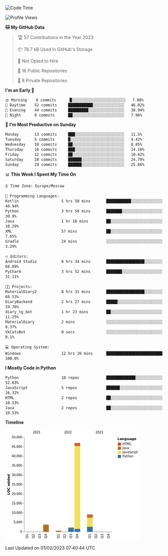 <!--START_SECTION:waka-->
![Code Time](http://img.shields.io/badge/Code%20Time-12%20hrs%2026%20mins-blue)

![Profile Views](http://img.shields.io/badge/Profile%20Views-70-blue)

**🐱 My GitHub Data** 

> 🏆 57 Contributions in the Year 2023
 > 
> 📦 78.7 kB Used in GitHub's Storage 
 > 
> 🚫 Not Opted to Hire
 > 
> 📜 16 Public Repositories 
 > 
> 🔑 8 Private Repositories  
 > 
**I'm an Early 🐤** 

```text
🌞 Morning    8 commits      █░░░░░░░░░░░░░░░░░░░░░░░░   7.08% 
🌆 Daytime    52 commits     ███████████░░░░░░░░░░░░░░   46.02% 
🌃 Evening    44 commits     █████████░░░░░░░░░░░░░░░░   38.94% 
🌙 Night      9 commits      ██░░░░░░░░░░░░░░░░░░░░░░░   7.96%

```
📅 **I'm Most Productive on Sunday** 

```text
Monday       13 commits     ███░░░░░░░░░░░░░░░░░░░░░░   11.5% 
Tuesday      5 commits      █░░░░░░░░░░░░░░░░░░░░░░░░   4.42% 
Wednesday    10 commits     ██░░░░░░░░░░░░░░░░░░░░░░░   8.85% 
Thursday     16 commits     ███░░░░░░░░░░░░░░░░░░░░░░   14.16% 
Friday       12 commits     ██░░░░░░░░░░░░░░░░░░░░░░░   10.62% 
Saturday     28 commits     ██████░░░░░░░░░░░░░░░░░░░   24.78% 
Sunday       29 commits     ██████░░░░░░░░░░░░░░░░░░░   25.66%

```


📊 **This Week I Spent My Time On** 

```text
⌚︎ Time Zone: Europe/Moscow

💬 Programming Languages: 
Kotlin                   5 hrs 50 mins       ███████████░░░░░░░░░░░░░░   46.94% 
Python                   3 hrs 50 mins       ███████░░░░░░░░░░░░░░░░░░   30.9% 
Java                     1 hr 16 mins        ██░░░░░░░░░░░░░░░░░░░░░░░   10.29% 
XML                      57 mins             ██░░░░░░░░░░░░░░░░░░░░░░░   7.65% 
Gradle                   24 mins             ░░░░░░░░░░░░░░░░░░░░░░░░░   3.29%

🔥 Editors: 
Android Studio           8 hrs 34 mins       █████████████████░░░░░░░░   68.89% 
PyCharm                  3 hrs 52 mins       ███████░░░░░░░░░░░░░░░░░░   31.11%

🐱‍💻 Projects: 
MaterialDiary2           8 hrs 31 mins       █████████████████░░░░░░░░   68.53% 
DiaryBackend             2 hrs 27 mins       █████░░░░░░░░░░░░░░░░░░░░   19.76% 
diary_tg_bot             1 hr 23 mins        ██░░░░░░░░░░░░░░░░░░░░░░░   11.25% 
MaterialDiary            2 mins              ░░░░░░░░░░░░░░░░░░░░░░░░░   0.37% 
VkCatsBot                0 secs              ░░░░░░░░░░░░░░░░░░░░░░░░░   0.1%

💻 Operating System: 
Windows                  12 hrs 26 mins      █████████████████████████   100.0%

```

**I Mostly Code in Python** 

```text
Python                   10 repos            █████████████░░░░░░░░░░░░   52.63% 
JavaScript               5 repos             ██████░░░░░░░░░░░░░░░░░░░   26.32% 
HTML                     2 repos             ██░░░░░░░░░░░░░░░░░░░░░░░   10.53% 
Java                     2 repos             ██░░░░░░░░░░░░░░░░░░░░░░░   10.53%

```


**Timeline**

![Chart not found](https://raw.githubusercontent.com/Adlemex/Adlemex/main/charts/bar_graph.png) 


 Last Updated on 01/02/2023 07:40:44 UTC
<!--END_SECTION:waka-->
